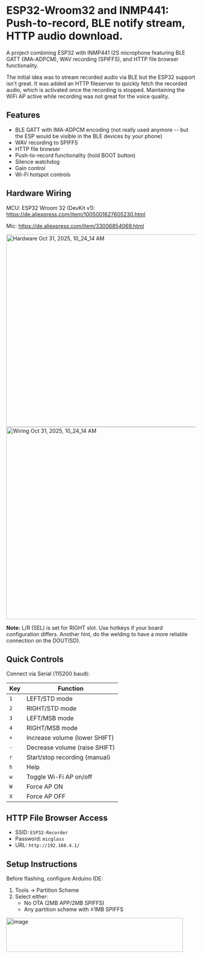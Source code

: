# ESP32-Wroom32 and INMP441: Push-to-record, BLE notify stream, HTTP audio download.

A project combining ESP32 with INMP441 I2S microphone featuring BLE GATT (IMA-ADPCM), WAV recording (SPIFFS), and HTTP file browser functionality.

The initial idea was to stream recorded audio via BLE but the ESP32 support isn't great. It was added an HTTP fileserver to quickly fetch the recorded audio, which is activated once the recording is stopped. Maintaining the WiFi AP active while recording was not great for the voice quality.

## Features
- BLE GATT with IMA-ADPCM encoding (not really used anymore -- but the ESP would be visible in the BLE devices by your phone)
- WAV recording to SPIFFS
- HTTP file browser
- Push-to-record functionality (hold BOOT button)
- Silence watchdog
- Gain control
- Wi-Fi hotspot controls

## Hardware Wiring

MCU: ESP32 Wroom 32 (DevKit v1): https://de.aliexpress.com/item/1005001627605230.html

Mic: https://de.aliexpress.com/item/33006854069.html 

<img width="512" height="512" alt="Hardware Oct 31, 2025, 10_24_14 AM" src="https://github.com/user-attachments/assets/cf1169da-4a27-44fa-af84-124c856fed5c" />
<img width="512" height="512" alt="Wiring Oct 31, 2025, 10_24_14 AM" src="https://github.com/user-attachments/assets/b276de3f-de0b-482f-a72e-c3cff12ac135" />

**Note:** L/R (SEL) is set for RIGHT slot. Use hotkeys if your board configuration differs. Another hint, do the welding to have a more reliable connection on the DOUT(SD).

## Quick Controls
Connect via Serial (115200 baud):

| Key | Function |
|-----|----------|
| `1` | LEFT/STD mode |
| `2` | RIGHT/STD mode |
| `3` | LEFT/MSB mode |
| `4` | RIGHT/MSB mode |
| `+` | Increase volume (lower SHIFT) |
| `-` | Decrease volume (raise SHIFT) |
| `r` | Start/stop recording (manual) |
| `h` | Help |
| `w` | Toggle Wi-Fi AP on/off |
| `W` | Force AP ON |
| `X` | Force AP OFF |

## HTTP File Browser Access
- SSID: `ESP32-Recorder`
- Password: `micglass`
- URL: `http://192.168.4.1/`

## Setup Instructions
Before flashing, configure Arduino IDE:
1. Tools → Partition Scheme
2. Select either:
   - No OTA (2MB APP/2MB SPIFFS)
   - Any partition scheme with ≥1MB SPIFFS
  
<img width="470" height="91" alt="image" src="https://github.com/user-attachments/assets/14c1a285-df6a-4a8a-9920-186eb9a4cc8a" />


